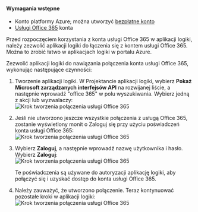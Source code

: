 #### <a name="prerequisites"></a>Wymagania wstępne
* Konto platformy Azure; można utworzyć [bezpłatne konto](https://azure.microsoft.com/free)
* [Usługi Office 365](https://office365.com) konta  

Przed rozpoczęciem korzystania z konta usługi Office 365 w aplikacji logiki, należy zezwolić aplikacji logiki do łączenia się z kontem usługi Office 365. Można to zrobić łatwo w aplikacjach logiki w portalu Azure.  

Zezwolić aplikacji logiki do nawiązania połączenia konta usługi Office 365, wykonując następujące czynności:

1. Tworzenie aplikacji logiki. W Projektancie aplikacji logiki, wybierz **Pokaż Microsoft zarządzanych interfejsów API** na rozwijanej liście, a następnie wprowadź "office 365" w polu wyszukiwania. Wybierz jedną z akcji lub wyzwalaczy:  
    ![Krok tworzenia połączenia usługi Office 365](./media/connectors-create-api-office365-outlook/office365-sendemail.png)  
2. Jeśli nie utworzono jeszcze wszystkie połączenia z usługą Office 365, zostanie wyświetlony monit o Zaloguj się przy użyciu poświadczeń konta usługi Office 365:  
    ![Krok tworzenia połączenia usługi Office 365](./media/connectors-create-api-office365-outlook/office365-signin.png)  
3. Wybierz **Zaloguj**, a następnie wprowadź nazwę użytkownika i hasło. Wybierz **Zaloguj**:  
    ![Krok tworzenia połączenia usługi Office 365](./media/connectors-create-api-office365-outlook/office365-usernamepassword.png)
   
    Te poświadczenia są używane do autoryzacji aplikację logiki, aby połączyć się i uzyskać dostęp do konta usługi Office 365. 
4. Należy zauważyć, że utworzono połączenie. Teraz kontynuować pozostałe kroki w aplikacji logiki:   
    ![Krok tworzenia połączenia usługi Office 365](./media/connectors-create-api-office365-outlook/office365-sendemailproperties.png)  

